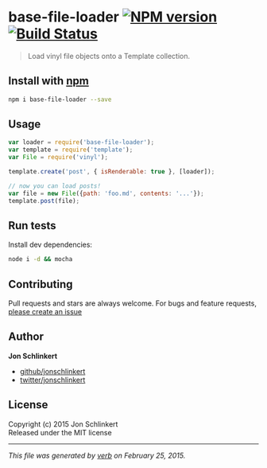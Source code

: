 # base-file-loader [![NPM version](https://badge.fury.io/js/base-file-loader.svg)](http://badge.fury.io/js/base-file-loader)  [![Build Status](https://travis-ci.org/jonschlinkert/base-file-loader.svg)](https://travis-ci.org/jonschlinkert/base-file-loader) 

> Load vinyl file objects onto a Template collection.

## Install with [npm](npmjs.org)

```bash
npm i base-file-loader --save
```

## Usage

```js
var loader = require('base-file-loader');
var template = require('template');
var File = require('vinyl');

template.create('post', { isRenderable: true }, [loader]);

// now you can load posts!
var file = new File({path: 'foo.md', contents: '...'});
template.post(file);
```

## Run tests

Install dev dependencies:

```bash
node i -d && mocha
```

## Contributing
Pull requests and stars are always welcome. For bugs and feature requests, [please create an issue](https://github.com/jonschlinkert/base-file-loader/issues)

## Author

**Jon Schlinkert**
 
+ [github/jonschlinkert](https://github.com/jonschlinkert)
+ [twitter/jonschlinkert](http://twitter.com/jonschlinkert) 

## License
Copyright (c) 2015 Jon Schlinkert  
Released under the MIT license

***

_This file was generated by [verb](https://github.com/assemble/verb) on February 25, 2015._

[template]: https://github.com/jonschlinkert/template
